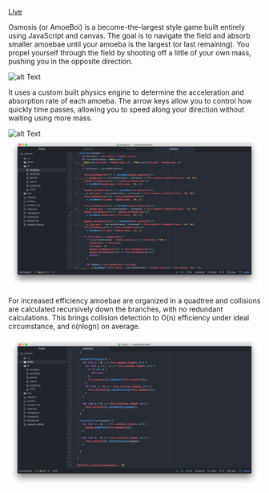 [Live](https://1stepremoved.github.io/Osmosis/)

Osmosis (or AmoeBoi) is a become-the-largest style game built entirely using JavaScript and canvas. The goal is to navigate the field and absorb smaller amoebae until your amoeba is the largest (or last remaining). You propel yourself through the field by shooting off a little of your own mass, pushing you in the opposite direction.

![alt Text](https://media.giphy.com/media/3o6nUPNvklX5yHynao/giphy.gif)

It uses a custom built physics engine to determine the acceleration and absorption rate of each amoeba. The arrow keys allow you to control how quickly time passes, allowing you to speed along your direction without waiting using more mass.

![alt Text](https://media.giphy.com/media/xT1R9BU6yng1H8RxAc/giphy.gif)
![alt Text](./repo/images/collision.png)

For increased efficiency amoebae are organized in a quadtree and collisions are calculated recursively down the branches, with no redundant calculations. This brings collision detection to O(n) efficiency under ideal circumstance, and o(nlogn) on average.

![alt Text](./repo/images/quadtree.png)
